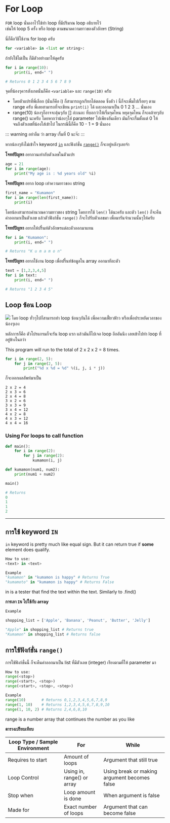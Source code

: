# For Loop
`FOR` loop นั่นเอาไว้ใช้ทำ loop ที่มีปริมาณ loop อธิบายไว้<br>
เช่นให้ loop 5 ครั้ง หรือ loop ตามขนาดความยาวของตัวอักษร (String)

นี่ก็คือวิธีใช้งาน for loop ครับ
```python
for <variable> in <list or string>:
```

ถ้ายังใช้ไม่เป็น ก็มีตัวอย่างมาให้ดูครับ
```python
for i in range(10):
    print(i, end=" ")

# Returns 0 1 2 3 4 5 6 7 8 9
```

จุดที่น้องๆควรสังเกตนั่นก็คือ `<variable>` และ `range(10)` ครับ
- โดยตัวแปรที่พี่เลือก​ (นั่นก็คือ i) ก็สามารถถูกเรียกได้ตลอด ซึ่งตัว i นี้ก็จะเพื่มไปเรื่อยๆ ตาม range ครับ พี่เลยสามารถที่จะเขียน `print(i)` ได้ และออกมาเป็น 0 1 2 3 ... นั่นเอง
- range(10) น้องๆก็อาจจะคุ้นๆกับ [] อ่ะเนอะ ที่บอกว่าให้เรื่มจุดไหน หยุดจุดไหน ก็จะคล้ายๆกับ range() นะครับ โดยหากว่าน้องๆใส่ parameter ไปเพียงอันเดียว มันก็จะเรื่มตั้งแต่ 0 ให้ จนถึงตัวเลขที่น้องใส่เข้าไป ในกรณีนี้ก็คือ 10 - 1 = 9 นั่นเอง

::: warning อย่าลืม
ว่า array เรื่มที่ 0 นะจ๊ะ
:::

หากน้องๆยังไม่เข้าใจ keyword [`in`]() และฟังก์ชั่น [`range()`]() ก็จะอยู่หลังๆเลยจ้า

**โจทย์ปัญหา** อยากวนเท่ากับตัวเลขในตัวแปร
```python
age = 21
for i in range(age):
    print("My age is : %d years old" %i)
```

**โจทย์ปัญหา** อยาก loop เท่าความยาวของ string
```python
first_name = "Kumamon"
for i in range(len(first_name)):
    print(i)
```
โดยน้องสามารถคำนวณความยาวของ string โดยการใช้ `len()` ได้นะครับ และตัว `len()` ก็จะคืนค่าออกมาเป็นตัวเลข แล้วตัวฟังก์ชั่น `range()` ก็จะไปรับตัวเลขมา เพื่อมารันจำนวนนั้นๆให้ครับ

**โจทย์ปัญหา** อยากให้ปรี้นท์ตัวอักษรแต่ละตัวออกมาแทน
```python
for i in "Kumamon":
    print(i, end=" ")

# Returns "K u m a m o n"
```

**โจทย์ปัญหา** อยากใช้งาน loop เพื่อปรี้นท์ข้อมูลใน array ออกมาทีละตัว
```python
text = [1,2,3,4,5]
for i in text:
    print(i, end=" ")

# Returns "1 2 3 4 5"
```

## Loop ซ้อน Loop
![](http://etutorials.org/shared/images/tutorials/tutorial_23/09inf08.gif)
โดย loop ทั่วๆไปก็สามารถทำ loop ซ้อนๆกันได้ เพื่อความเฟี้ยวฟ้าว หรือเพื่อประหยัดเวลาของน้องๆเอง

หลักการก็คือ ตัวโปรแกรมก็จะรัน loop แรก แล้วมันก็ไปเจอ loop อีกอันนึง เลยเข้าไปทำ loop ที่อยู่ข้างในกว่า

This program will run to the total of 2 x 2 x 2 = 8 times.
```python
for i in range(2, 5):
    for j in range(2, 5):
        print("%d x %d = %d" %(i, j, i * j))
```

ก็จะออกผลลัพท์มาเป็น
```
2 x 2 = 4
2 x 3 = 6
2 x 4 = 8
3 x 2 = 6
3 x 3 = 9
3 x 4 = 12
4 x 2 = 8
4 x 3 = 12
4 x 4 = 16
```

### Using For loops to call function
```python
def main():
    for i in range(2):
        for j in range(2):
            kumamon(i, j)

def kumamon(num1, num2):
    print(num1 + num2)

main()

# Returns
0
1
1
2
```

---

## การใช้ keyword `IN`
`in` keyword is pretty much like equal sign. But it can return true if **some** element does qualify.

```python
How to use:
<text> in <text>

Example
"kumamon" in "kumamon is happy" # Returns True
"kumamoto" in "kumamon is happy" # Returns False
```
in is a tester that find the text within the text. Similarly to .find()

**การเอา `IN` ไปใช้กับ array**
```python
Example

shopping_list = ['Apple', 'Banana', 'Peanut', 'Butter', 'Jelly']

"Apple" in shopping_list # Returns true
"Kumamon" in shopping_list # Returns false
```

## การใช้ฟังก์ชั่น `range()`
การใช้ฟังก์ชั่นนี้ ก็จะคืนค่าออกมาเป็น list ที่มีตัวเลข (integer) เรียงตามที่ให้ parameter มา
```python
How to use:
range(<stop>)
range(<start>, <stop>)
range(<start>, <stop>, <step>)

Example
range(10)       # Returns 0,1,2,3,4,5,6,7,8,9
range(1, 10)    # Returns 1,2,3,4,5,6,7,8,9,10
range(1, 10, 2) # Returns 2,4,6,8,10
```
range is a number array that continues the number as you like

**ตารางเปรียบเทียบ**

| Loop Type / Sample Environment | **For**                    | **While**                                    |
| ------------------------------ | -------------------------- | -------------------------------------------- |
| Requires to start              | Amount of loops            | Argument that still true                     |
| Loop Control                   | Using in, range() or array | Using break or making argument becomes false |
| Stop when                      | Loop amount is done        | When argument is false                       |
| Made for                       | Exact number of loops      | Argument that can become false               |
